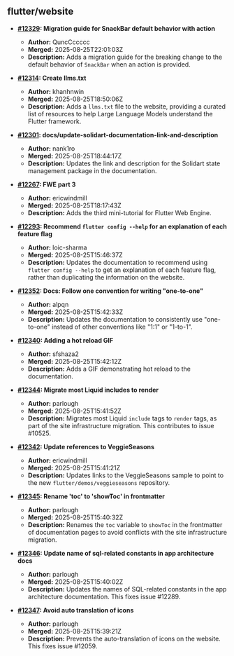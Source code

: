 ## flutter/website

- **[#12329](https://github.com/flutter/website/pull/12329): Migration guide for SnackBar default behavior with action**
  - **Author:** QuncCccccc
  - **Merged:** 2025-08-25T22:01:03Z
  - **Description:** Adds a migration guide for the breaking change to the default behavior of `SnackBar` when an action is provided.

- **[#12314](https://github.com/flutter/website/pull/12314): Create llms.txt**
  - **Author:** khanhnwin
  - **Merged:** 2025-08-25T18:50:06Z
  - **Description:** Adds a `llms.txt` file to the website, providing a curated list of resources to help Large Language Models understand the Flutter framework.

- **[#12301](https://github.com/flutter/website/pull/12301): docs/update-solidart-documentation-link-and-description**
  - **Author:** nank1ro
  - **Merged:** 2025-08-25T18:44:17Z
  - **Description:** Updates the link and description for the Solidart state management package in the documentation.

- **[#12267](https://github.com/flutter/website/pull/12267): FWE part 3**
  - **Author:** ericwindmill
  - **Merged:** 2025-08-25T18:17:43Z
  - **Description:** Adds the third mini-tutorial for Flutter Web Engine.

- **[#12293](https://github.com/flutter/website/pull/12293): Recommend `flutter config --help` for an explanation of each feature flag**
  - **Author:** loic-sharma
  - **Merged:** 2025-08-25T15:46:37Z
  - **Description:** Updates the documentation to recommend using `flutter config --help` to get an explanation of each feature flag, rather than duplicating the information on the website.

- **[#12352](https://github.com/flutter/website/pull/12352): Docs: Follow one convention for writing "one-to-one"**
  - **Author:** alpqn
  - **Merged:** 2025-08-25T15:42:33Z
  - **Description:** Updates the documentation to consistently use "one-to-one" instead of other conventions like "1:1" or "1-to-1".

- **[#12340](https://github.com/flutter/website/pull/12340): Adding a hot reload GIF**
  - **Author:** sfshaza2
  - **Merged:** 2025-08-25T15:42:12Z
  - **Description:** Adds a GIF demonstrating hot reload to the documentation.

- **[#12344](https://github.com/flutter/website/pull/12344): Migrate most Liquid includes to render**
  - **Author:** parlough
  - **Merged:** 2025-08-25T15:41:52Z
  - **Description:** Migrates most Liquid `include` tags to `render` tags, as part of the site infrastructure migration. This contributes to issue #10525.

- **[#12342](https://github.com/flutter/website/pull/12342): Update references to VeggieSeasons**
  - **Author:** ericwindmill
  - **Merged:** 2025-08-25T15:41:21Z
  - **Description:** Updates links to the VeggieSeasons sample to point to the new `flutter/demos/veggieseasons` repository.

- **[#12345](https://github.com/flutter/website/pull/12345): Rename 'toc' to 'showToc' in frontmatter**
  - **Author:** parlough
  - **Merged:** 2025-08-25T15:40:32Z
  - **Description:** Renames the `toc` variable to `showToc` in the frontmatter of documentation pages to avoid conflicts with the site infrastructure migration.

- **[#12346](https://github.com/flutter/website/pull/12346): Update name of sql-related constants in app architecture docs**
  - **Author:** parlough
  - **Merged:** 2025-08-25T15:40:02Z
  - **Description:** Updates the names of SQL-related constants in the app architecture documentation. This fixes issue #12289.

- **[#12347](https://github.com/flutter/website/pull/12347): Avoid auto translation of icons**
  - **Author:** parlough
  - **Merged:** 2025-08-25T15:39:21Z
  - **Description:** Prevents the auto-translation of icons on the website. This fixes issue #12059.

